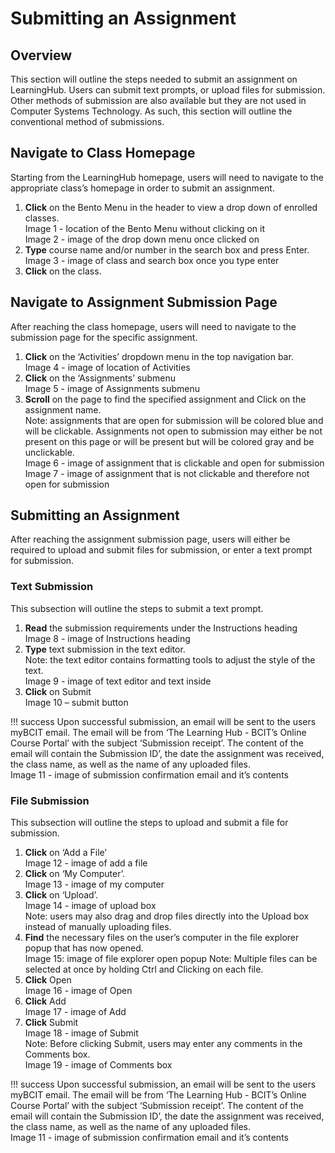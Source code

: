 # Submitting an Assignment

## Overview
This section will outline the steps needed to submit an assignment on LearningHub. Users can submit text prompts, or upload files for submission. Other methods of submission are also available but they are not used in Computer Systems Technology. As such, this section will outline the conventional method of submissions.

## Navigate to Class Homepage

Starting from the LearningHub homepage, users will need to navigate to the appropriate class’s homepage in order to submit an assignment.

1. **Click** on the Bento Menu in the header to view a drop down of enrolled classes.  
   Image 1 - location of the Bento Menu without clicking on it  
   Image 2 - image of the drop down menu once clicked on  
1. **Type** course name and/or number in the search box and press Enter.  
   Image 3 - image of class and search box once you type enter  
1. **Click** on the class.

## Navigate to Assignment Submission Page

After reaching the class homepage, users will need to navigate to the submission page for the specific assignment.

1. **Click** on the ‘Activities’ dropdown menu in the top navigation bar.  
Image 4 - image of location of Activities  
2. **Click** on the ‘Assignments’ submenu  
Image 5 - image of Assignments submenu  
3. **Scroll** on the page to find the specified assignment and Click on the assignment name.  
Note: assignments that are open for submission will be colored blue and will be clickable. Assignments not open to submission may either be not present on this page or will be present but will be colored gray and be unclickable.  
Image 6 - image of assignment that is clickable and open for submission  
Image 7 - image of assignment that is not clickable and therefore not open for submission  

## Submitting an Assignment

After reaching the assignment submission page, users will either be required to upload and submit files for submission, or enter a text prompt for submission.

### Text Submission

This subsection will outline the steps to submit a text prompt.

1. **Read** the submission requirements under the Instructions heading  
Image 8 - image of Instructions heading  
2. **Type** text submission in the text editor.   
Note: the text editor contains formatting tools to adjust the style of the text.  
Image 9 - image of text editor and text inside  
3. **Click** on Submit  
Image 10 – submit button  

!!! success
    Upon successful submission, an email will be sent to the users myBCIT email. The email will be from ‘The Learning Hub - BCIT’s Online Course Portal’ with the subject  ‘Submission receipt’. The content of the email will contain the Submission ID’, the date the assignment was received, the class name, as well as the name of any uploaded files.  
    Image 11 - image of submission confirmation email and it’s contents

### File Submission

This subsection will outline the steps to upload and submit a file for submission.

1. **Click** on ‘Add a File’  
Image 12 - image of add a file  
2. **Click** on ‘My Computer’.  
Image 13 - image of my computer  
3. **Click** on ‘Upload’.  
Image 14 - image of upload box  
Note: users may also drag and drop files directly into the Upload box instead of manually uploading files.  
4. **Find** the necessary files on the user’s computer in the file explorer popup that has now opened.  
Image 15: image of file explorer open popup
Note: Multiple files can be selected at once by holding Ctrl and Clicking on each file.  
5. **Click** Open  
Image 16 - image of Open  
6. **Click** Add  
Image 17 - image of Add  
7. **Click** Submit  
Image 18 - image of Submit  
Note: Before clicking Submit, users may enter any comments in the Comments box.  
Image 19 - image of Comments box  

!!! success
    Upon successful submission, an email will be sent to the users myBCIT email. The email will be from ‘The Learning Hub - BCIT’s Online Course Portal’ with the subject  ‘Submission receipt’. The content of the email will contain the Submission ID’, the date the assignment was received, the class name, as well as the name of any uploaded files.  
    Image 11 - image of submission confirmation email and it’s contents